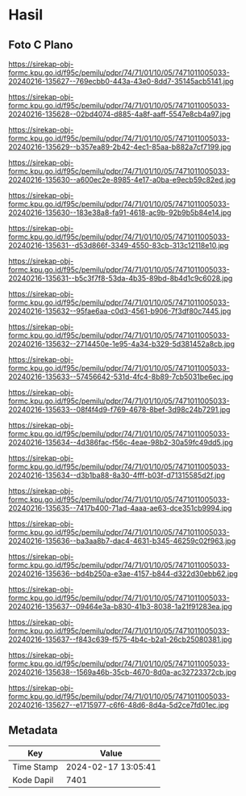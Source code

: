 # Hasil

## Foto C Plano

https://sirekap-obj-formc.kpu.go.id/f95c/pemilu/pdpr/74/71/01/10/05/7471011005033-20240216-135627--769ecbb0-443a-43e0-8dd7-35145acb5141.jpg

https://sirekap-obj-formc.kpu.go.id/f95c/pemilu/pdpr/74/71/01/10/05/7471011005033-20240216-135628--02bd4074-d885-4a8f-aaff-5547e8cb4a97.jpg

https://sirekap-obj-formc.kpu.go.id/f95c/pemilu/pdpr/74/71/01/10/05/7471011005033-20240216-135629--b357ea89-2b42-4ec1-85aa-b882a7cf7199.jpg

https://sirekap-obj-formc.kpu.go.id/f95c/pemilu/pdpr/74/71/01/10/05/7471011005033-20240216-135630--a600ec2e-8985-4e17-a0ba-e9ecb59c82ed.jpg

https://sirekap-obj-formc.kpu.go.id/f95c/pemilu/pdpr/74/71/01/10/05/7471011005033-20240216-135630--183e38a8-fa91-4618-ac9b-92b9b5b84e14.jpg

https://sirekap-obj-formc.kpu.go.id/f95c/pemilu/pdpr/74/71/01/10/05/7471011005033-20240216-135631--d53d866f-3349-4550-83cb-313c12118e10.jpg

https://sirekap-obj-formc.kpu.go.id/f95c/pemilu/pdpr/74/71/01/10/05/7471011005033-20240216-135631--b5c3f7f8-53da-4b35-89bd-8b4d1c9c6028.jpg

https://sirekap-obj-formc.kpu.go.id/f95c/pemilu/pdpr/74/71/01/10/05/7471011005033-20240216-135632--95fae6aa-c0d3-4561-b906-7f3df80c7445.jpg

https://sirekap-obj-formc.kpu.go.id/f95c/pemilu/pdpr/74/71/01/10/05/7471011005033-20240216-135632--2714450e-1e95-4a34-b329-5d381452a8cb.jpg

https://sirekap-obj-formc.kpu.go.id/f95c/pemilu/pdpr/74/71/01/10/05/7471011005033-20240216-135633--57456642-531d-4fc4-8b89-7cb5031be6ec.jpg

https://sirekap-obj-formc.kpu.go.id/f95c/pemilu/pdpr/74/71/01/10/05/7471011005033-20240216-135633--08f4f4d9-f769-4678-8bef-3d98c24b7291.jpg

https://sirekap-obj-formc.kpu.go.id/f95c/pemilu/pdpr/74/71/01/10/05/7471011005033-20240216-135634--4d386fac-f56c-4eae-98b2-30a59fc49dd5.jpg

https://sirekap-obj-formc.kpu.go.id/f95c/pemilu/pdpr/74/71/01/10/05/7471011005033-20240216-135634--d3b1ba88-8a30-4fff-b03f-d71315585d2f.jpg

https://sirekap-obj-formc.kpu.go.id/f95c/pemilu/pdpr/74/71/01/10/05/7471011005033-20240216-135635--7417b400-71ad-4aaa-ae63-dce351cb9994.jpg

https://sirekap-obj-formc.kpu.go.id/f95c/pemilu/pdpr/74/71/01/10/05/7471011005033-20240216-135636--ba3aa8b7-dac4-4631-b345-46259c02f963.jpg

https://sirekap-obj-formc.kpu.go.id/f95c/pemilu/pdpr/74/71/01/10/05/7471011005033-20240216-135636--bd4b250a-e3ae-4157-b844-d322d30ebb62.jpg

https://sirekap-obj-formc.kpu.go.id/f95c/pemilu/pdpr/74/71/01/10/05/7471011005033-20240216-135637--09464e3a-b830-41b3-8038-1a21f91283ea.jpg

https://sirekap-obj-formc.kpu.go.id/f95c/pemilu/pdpr/74/71/01/10/05/7471011005033-20240216-135637--f843c639-f575-4b4c-b2a1-26cb25080381.jpg

https://sirekap-obj-formc.kpu.go.id/f95c/pemilu/pdpr/74/71/01/10/05/7471011005033-20240216-135638--1569a46b-35cb-4670-8d0a-ac32723372cb.jpg

https://sirekap-obj-formc.kpu.go.id/f95c/pemilu/pdpr/74/71/01/10/05/7471011005033-20240216-135627--e1715977-c6f6-48d6-8d4a-5d2ce7fd01ec.jpg


## Metadata

| Key        | Value               |
| ---------- | ------------------- |
| Time Stamp | 2024-02-17 13:05:41 |
| Kode Dapil | 7401                |



